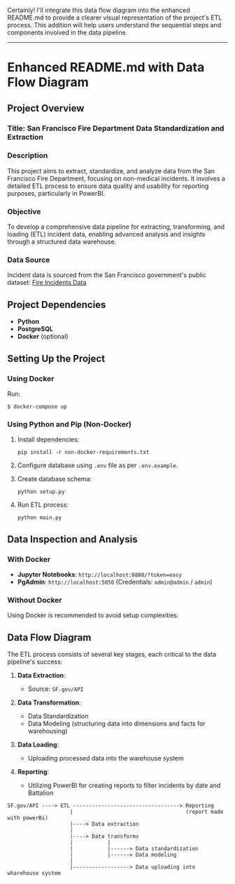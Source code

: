 Certainly! I'll integrate this data flow diagram into the enhanced README.md to provide a clearer visual representation of the project's ETL process. This addition will help users understand the sequential steps and components involved in the data pipeline.

---

# Enhanced README.md with Data Flow Diagram

## Project Overview

### Title: San Francisco Fire Department Data Standardization and Extraction

### Description
This project aims to extract, standardize, and analyze data from the San Francisco Fire Department, focusing on non-medical incidents. It involves a detailed ETL process to ensure data quality and usability for reporting purposes, particularly in PowerBI.

### Objective
To develop a comprehensive data pipeline for extracting, transforming, and loading (ETL) incident data, enabling advanced analysis and insights through a structured data warehouse.

### Data Source
Incident data is sourced from the San Francisco government's public dataset: [Fire Incidents Data](https://data.sfgov.org/Public-Safety/Fire-Incidents/wr8u-xric/about_data)

## Project Dependencies
- **Python**
- **PostgreSQL**
- **Docker** (optional)

## Setting Up the Project

### Using Docker
Run:
```
$ docker-compose up
```

### Using Python and Pip (Non-Docker)
1. Install dependencies:
   ```
   pip install -r non-docker-requirements.txt
   ```

2. Configure database using `.env` file as per `.env.example`.

3. Create database schema:
   ```
   python setup.py
   ```

4. Run ETL process:
   ```
   python main.py
   ```

## Data Inspection and Analysis

### With Docker
- **Jupyter Notebooks**: `http://localhost:8888/?token=easy` 
- **PgAdmin**: `http://localhost:5050` (Credentials: `admin@admin` / `admin`)

### Without Docker
Using Docker is recommended to avoid setup complexities.

## Data Flow Diagram

The ETL process consists of several key stages, each critical to the data pipeline's success:

1. **Data Extraction**: 
   - Source: `SF.gov/API`

2. **Data Transformation**: 
   - Data Standardization
   - Data Modeling (structuring data into dimensions and facts for warehousing)

3. **Data Loading**:
   - Uploading processed data into the warehouse system

4. **Reporting**:
   - Utilizing PowerBI for creating reports to filter incidents by date and Battalion

```
SF.gov/API ----> ETL ----------------------------------> Reporting 
                    |                                    (report made with powerBi)
                    |----> Data extraction                  
                    |                                                                  
                    |----> Data transforms
                    |           |
                    |           |------> Data standardization
                    |           |------> Data modeling
                    |
                    |------------------> Data uploading into wharehouse system
```